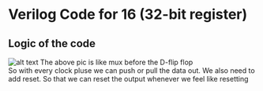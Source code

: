 # Verilog Code for 16 (32-bit register)
## Logic of the code 
![alt text](https://github.com/sudhanshu55/vlsi/blob/master/logic%20.JPG?raw=true)
The above pic is like mux before the D-flip flop  
So with every clock pluse we can push or pull the data out. 
We also need to add reset. So that we can reset the output whenever we feel like resetting  

